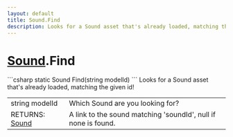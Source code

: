 ```yaml
---
layout: default
title: Sound.Find
description: Looks for a Sound asset that's already loaded, matching the given id!
---
```

# [Sound]({{site.url}}/Pages/StereoKit/Sound.html).Find

<div class='signature' markdown='1'>
```csharp
static Sound Find(string modelId)
```
Looks for a Sound asset that's already loaded, matching the given id!
</div>

|  |  |
|--|--|
|string modelId|Which Sound are you looking for?|
|RETURNS: [Sound]({{site.url}}/Pages/StereoKit/Sound.html)|A link to the sound matching 'soundId', null if none is found.|




